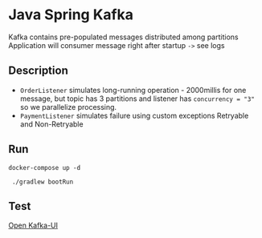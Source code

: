 # Java Spring Kafka

Kafka contains pre-populated messages distributed among partitions \
Application will consumer message right after startup `->` see logs


## Description
- `OrderListener` simulates long-running operation - 2000millis for one message, but topic has 3 partitions and listener has `concurrency = "3"` so we parallelize processing.
- `PaymentListener` simulates failure using custom exceptions Retryable and Non-Retryable 

## Run
```shell
docker-compose up -d
```
```shell
 ./gradlew bootRun
```


## Test

[Open Kafka-UI](http://localhost:9000)
